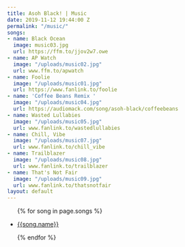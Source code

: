 ```yaml
---
title: Asoh Black! | Music
date: 2019-11-12 19:44:00 Z
permalink: "/music/"
songs:
- name: Black Ocean
  image: music03.jpg
  url: https://ffm.to/jjov2w7.owe
- name: AP Watch
  image: "/uploads/music02.jpg"
  url: www.ffm.to/apwatch 
- name: Foolie
  image: "/uploads/music01.jpg"
  url: https://www.fanlink.to/foolie 
- name: 'Coffee Beans Remix '
  image: "/uploads/music04.jpg"
  url: https://audiomack.com/song/asoh-black/coffeebeans
- name: Wasted Lullabies
  image: "/uploads/music05.jpg"
  url: www.fanlink.to/wastedlullabies
- name: Chill, Vibe
  image: "/uploads/music07.jpg"
  url: www.fanlink.to/chill_vibe 
- name: Trailblazer
  image: "/uploads/music08.jpg"
  url: www.fanlink.to/trailblazer 
- name: That's Not Fair
  image: "/uploads/music09.jpg"
  url: www.fanlink.to/thatsnotfair 
layout: default
---
```


<div class="container music">
  <section class="intro"></section>
  <ul class="songs">
    {% for song in page.songs %}
    <li>
      <a target= "_blank" href="{{ song.url }}">
        <div class="song" style='background-image: url({% asset "{{ song.image }}" @path %});'>
          <p class="song-title">{{song.name}}</p>
        </div>
      </a>
    </li>
    {% endfor %}
  </ul>

</div>